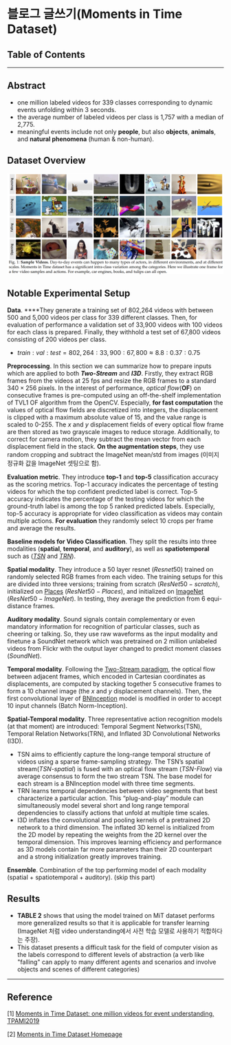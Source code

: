 # 블로그 글쓰기(Moments in Time Dataset)

## Table of Contents

---

## Abstract

- one million labeled videos for 339 classes corresponding to dynamic events unfolding within 3 seconds.
- the average number of labeled videos per class is 1,757 with a median of 2,775.
- meaningful events include not only **people**, but also **objects**, **animals**, and **natural phenomena** (human & non-human).

## Dataset Overview

![sample Videos.png](./page_img/(TPAMI2019)MiT_sample_1.png)



## Notable Experimental Setup

**Data**. ****They generate a training set of 802,264 videos with between 500 and 5,000 videos per class for 339 different classes. Then, for evaluation of performance a validation set of 33,900 videos with 100 videos for each class is prepared. Finally, they withhold a test set of 67,800 videos consisting of 200 videos per class.

- $train:val:test = 802,264 : 33,900 : 67,800\approx 8.8:0.37:0.75$

**Preprocessing**. In this section we can summarize how to prepare inputs which are applied to both ***Two-Stream*** and ***I3D***. Firstly, they extract RGB frames from the videos at 25 fps and resize the RGB frames to a standard $340\times256$ pixels. In the interest of performance, *optical flow*(**OF**) on consecutive frames is pre-computed using an off-the-shelf implementation of TVL1 OF algorithm from the OpenCV. Especially, **for fast computation** the values of optical flow fields are discretized into integers, the displacement is clipped with a maximum absolute value of 15, and the value range is scaled to 0-255. The $x$ and $y$ displacement fields of every optical flow frame are then stored as two grayscale images to reduce storage. Additionally, to correct for camera motion, they subtract the mean vector from each displacement field in the stack. **On the augmentation steps**, they use random cropping and subtract the ImageNet mean/std from images (이미지 정규화 값을 ImageNet 셋팅으로 함).

**Evaluation metric**. They introduce **top-1** and **top-5** classification accuracy as the scoring metrics. Top-1 accuracy indicates the percentage of testing videos for which the top confident predicted label is correct. Top-5 accuracy indicates the percentage of the testing videos for which the ground-truth label is among the top 5 ranked predicted labels. Especially, top-5 accuracy is appropriate for video classification as videos may contain multiple actions. **For evaluation** they randomly select 10 crops per frame and average the results. 

**Baseline models for Video Classification**. They split the results into three modalities (**spatial**, **temporal**, and **auditory**), as well as **spatiotemporal** such as (*[TSN](https://www.google.com/search?q=temporal+segment+networks%3A+towards+good+practices+for+deep+action+recognition.&sxsrf=AOaemvLRkSmN86My8nE95sUhx0glMwtSBA%3A1642044868850&ei=xJ3fYZ6kM5fahwOLiIjwDw&ved=0ahUKEwielvPo5a31AhUX7WEKHQsEAv4Q4dUDCA4&uact=5&oq=temporal+segment+networks%3A+towards+good+practices+for+deep+action+recognition.&gs_lcp=Cgdnd3Mtd2l6EAMyBAgAEB4yBAgAEB46BwgjELADECdKBAhBGAFKBAhGGABQxydY1kFg8ERoAXAAeACAAXyIAdwSkgEEMS4yMZgBAKABAcgBAcABAQ&sclient=gws-wiz)* and *[TRN](https://www.google.com/search?q=Temporal+relational+reasoning+in+videos&sxsrf=AOaemvKUOiLFIF3R0nl-Qa55jESYbXd1BA%3A1642044878964&ei=zp3fYaOnOpn6-QaVwaSYCw&ved=0ahUKEwijxtzt5a31AhUZfd4KHZUgCbMQ4dUDCA4&uact=5&oq=Temporal+relational+reasoning+in+videos&gs_lcp=Cgdnd3Mtd2l6EAMyBQgAEIAEMgUIABCABDoHCAAQRxCwA0oECEEYAEoECEYYAFDDA1jDA2CDCGgDcAJ4AIABbogBbpIBAzAuMZgBAKABAqABAcgBCsABAQ&sclient=gws-wiz)*). 

**Spatial modality**. They introduce a 50 layer resnet ($Resnet50$) trained on randomly selected RGB frames from each video. The training setups for this are divided into three versions; training from scratch ($ResNet50-scratch)$, initialized on [Places](https://www.google.com/search?q=+Learning+deep+features+for+scene+recognition+using+places+database&sxsrf=AOaemvL7oLq28B4JyTqkQ7_A48RyUm-w0w%3A1642044911646&ei=753fYfDyJoH8wQOXpqD4CA&ved=0ahUKEwiwpqf95a31AhUBfnAKHRcTCI8Q4dUDCA4&uact=5&oq=+Learning+deep+features+for+scene+recognition+using+places+database&gs_lcp=Cgdnd3Mtd2l6EAMyBQgAEIAEMgUIABDLAToHCAAQRxCwA0oECEEYAEoECEYYAFCnA1inA2CCCGgDcAJ4AIABZYgBZZIBAzAuMZgBAKABAqABAcgBBsABAQ&sclient=gws-wiz) ($ResNet50-Places)$, and initialized on [ImageNet](https://www.google.com/search?q=Imagenet+classification+with+deep+convolutional+neural+networks&sxsrf=AOaemvKe-IstQuIRJ9OSIFryWgACNuQY4Q%3A1642045290334&ei=ap_fYY_uE8bywQOCvp7gDw&ved=0ahUKEwiPy_Cx5631AhVGeXAKHQKfB_wQ4dUDCA4&uact=5&oq=Imagenet+classification+with+deep+convolutional+neural+networks&gs_lcp=Cgdnd3Mtd2l6EAMyCggAEIAEEIcCEBQyCggAEIAEEIcCEBQyBQgAEIAEMgUIABCABDIFCAAQgAQyBQgAEIAEMgUIABDLATIFCAAQywEyBQgAEIAEMgUIABDLAToHCAAQRxCwA0oECEEYAEoECEYYAFCdA1idA2CcBmgDcAJ4AIABY4gBY5IBATGYAQCgAQKgAQHIAQrAAQE&sclient=gws-wiz) ($ResNet50-ImageNet)$. In testing, they average the prediction from 6 equi-distance frames. 

**Auditory modality**. Sound signals contain complementary or even mandatory information for recognition of particular classes, such as cheering or talking. So, they use raw waveforms as the input modality and finetune a SoundNet network which was pretrained on 2 million unlabeled videos from Flickr with the output layer changed to predict moment classes (*SoundNet*). 

**Temporal modality**. Following the [Two-Stream paradigm](https://www.google.com/search?q=Two-stream+convolutional+networks+for+action+recognition+in+videos.+&sxsrf=AOaemvJ9gXdxJMRixkvH3osh8fN80Hpj-Q%3A1642045311604&ei=f5_fYfOwJJaM-AbV9KW4Dg&ved=0ahUKEwiz7IK85631AhUWBt4KHVV6CecQ4dUDCA4&uact=5&oq=Two-stream+convolutional+networks+for+action+recognition+in+videos.+&gs_lcp=Cgdnd3Mtd2l6EAMyBAgAEB4yBAgAEB4yBAgAEB46BwgAEEcQsANKBAhBGABKBAhGGABQwgNYwgNg_wVoA3ACeACAAXmIAXmSAQMwLjGYAQCgAQKgAQHIAQrAAQE&sclient=gws-wiz), the optical flow between adjacent frames, which encoded in Cartesian coordinates as displacements, are computed by stacking together 5 consecutive frames to form a 10 channel image (the $x$ and $y$ displacement channels). Then, the first convolutional layer of [BNInception](https://www.google.com/search?q=.+Batch+normalization%3A+Accelerating+deep+network+training+by+reducing+internal+covariate+shift&sxsrf=AOaemvKUaC8hW3Gsml1_5QM6KdIbARwVGQ%3A1642045621085&ei=taDfYf7IBOSn2roP0Yyr4As&ved=0ahUKEwi-98vP6K31AhXkk1YBHVHGCrwQ4dUDCA4&uact=5&oq=.+Batch+normalization%3A+Accelerating+deep+network+training+by+reducing+internal+covariate+shift&gs_lcp=Cgdnd3Mtd2l6EAMyBQgAEIAEOgcIABBHELADSgQIQRgASgQIRhgAUK8EWK8EYPkIaANwAngAgAFjiAFjkgEBMZgBAKABAqABAcgBCsABAQ&sclient=gws-wiz) model is modified in order to accept 10 input channels (Batch Norm-Inception).

**Spatial-Temporal modality**. Three representative action recognition models (at that moment) are introduced: Temporal Segment Networks(TSN), Temporal Relation Networks(TRN), and Inflated 3D Convolutional Networks (I3D). 

- TSN aims to efficiently capture the long-range temporal structure of videos using a sparse frame-sampling strategy. The TSN’s spatial stream(*TSN-spatial*) is fused with an optical flow stream (*TSN-Flow*) via average consensus to form the two stream TSN. The base model for each stream is a BNInception model with three time segments.
- TRN learns temporal dependencies between video segments that best characterize a particular action. This “plug-and-play” module can simultaneously model several short and long range temporal dependencies to classify actions that unfold at multiple time scales.
- I3D inflates the convolutional and pooling kernels of a pretrained 2D network to a third dimension. The inflated 3D kernel is initialized from the 2D model by repeating the weights from the 2D kernel over the temporal dimension. This improves learning efficiency and performance as 3D models contain far more parameters than their 2D counterpart and a strong initialization greatly improves training.

**Ensemble**. Combination of the top performing model of each modality (spatial + spatiotemporal + auditory). (skip this part) 

## Results

- **TABLE 2** shows that using the model trained on MiT dataset performs more generalized results so that it is applicable for transfer learning (ImageNet 처럼 video understanding에서 사전 학습 모델로 사용하기 적합하다는 주장).
- This dataset presents a difficult task for the field of computer vision as the labels correspond to different levels of abstraction (a verb like "falling" can apply to many different agents and scenarios and involve objects and scenes of different categories)

---

## Reference

[1] [Moments in Time Dataset: one million videos for event understanding, TPAMI2019](http://moments.csail.mit.edu/TPAMI.2019.2901464.pdf)

[2] [Moments in Time Dataset Homepage](http://moments.csail.mit.edu/#)